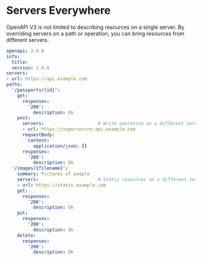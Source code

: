# Servers Everywhere

OpenAPI V3 is not limited to describing resources on a single server.  By overriding servers on a path or operation, you can bring resources from different servers.

```yaml
openapi: 3.0.0
info:
  title:
  version: 1.0.0
servers:
- url: https://api.example.com
paths:
  '/passports/{id}':
    get:
      responses:
        '200': 
          description: Ok
    post:
      servers:                    # Write operation on a different server
      - url: https://supersecure-api.example.com
      requestBody:
        content:
          application/json: {}
      responses:
        '200': 
          description: Ok
  '/images/{filename}':
    summary: Pictures of people
    servers:                      # Static resources on a different server
    - url: https://static.example.com
    get: 
      responses:
        '200':
          description: Ok
    put:
      responses:
        '200':
          description: Ok
    delete:  
      responses:
        '200':
          description: Ok
```
